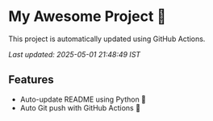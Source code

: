 # My Awesome Project 🚀

This project is automatically updated using GitHub Actions.

_Last updated: 2025-05-01 21:48:49 IST_

## Features
- Auto-update README using Python 🐍
- Auto Git push with GitHub Actions 🤖
